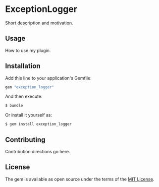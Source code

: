 # ExceptionLogger
Short description and motivation.

## Usage
How to use my plugin.

## Installation
Add this line to your application's Gemfile:

```ruby
gem "exception_logger"
```

And then execute:
```bash
$ bundle
```

Or install it yourself as:
```bash
$ gem install exception_logger
```

## Contributing
Contribution directions go here.

## License
The gem is available as open source under the terms of the [MIT License](https://opensource.org/licenses/MIT).
